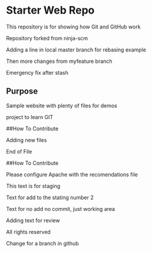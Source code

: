 # Starter Web Repo

This repository is for showing how Git and GitHub work

Repository forked from ninja-scm

Adding a line in local master branch for rebasing example

Then more changes from myfeature branch

Emergency fix after stash


## Purpose

Sample website with plenty of files for demos

project to learn GIT


##How To Contribute

Adding new files

End of File

##How To Contribute

Please configure Apache with the recomendations file

This text is for staging

Text for add to the stating number 2

Text for no add no commit, just working area

Adding text for review

All rights reserved

Change for a branch in github
